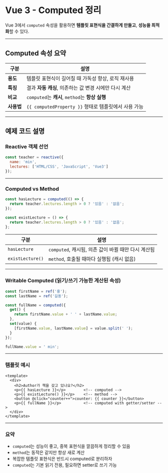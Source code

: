 # Vue 3 - Computed 정리

Vue 3에서 `computed` 속성을 활용하면 **템플릿 표현식을 간결하게 만들고**, **성능을 최적화**할 수 있다.

---

## Computed 속성 요약

| 구분          | 설명 |
|---------------|------|
| **용도**      | 템플릿 표현식이 길어질 때 가독성 향상, 로직 재사용 |
| **특징**      | 결과 **자동 캐싱**, 의존하는 값 변경 시에만 다시 계산 |
| **비교**      | `computed`는 **캐시**, `method`는 **항상 실행** |
| **사용법**    | `{{ computedProperty }}` 형태로 템플릿에서 사용 가능 |

---

## 예제 코드 설명

### Reactive 객체 선언

```js
const teacher = reactive({
  name: 'min',
  lectures: ['HTML/CSS', 'JavaScript', 'Vue3']
});
```

---

### Computed vs Method
```js
const hasLecture = computed(() => {
  return teacher.lectures.length > 0 ? '있음' : '없음';
});

const existLecture = () => {
  return teacher.lectures.length > 0 ? '있음' : '없음';
};

```
| 구분          | 설명 |
|---------------|------|
| `hasLecture`    | `computed`, 캐시됨, 의존 값이 바뀔 때만 다시 계산됨 |
| `existLecture()`     | `method`, 호출될 때마다 실행됨 (캐시 없음) |

---

### Writable Computed (읽기/쓰기 가능한 계산된 속성)
```js
const firstName = ref('홍');
const lastName = ref('길동');

const fullName = computed({
  get() {
    return firstName.value + ' ' + lastName.value;
  },
  set(value) {
    [firstName.value, lastName.value] = value.split(' ');
  }
});

fullName.value = ' min';
```

---

### 템플릿 예시
```vue
<template>
  <div>
    <h2>Author가 책을 갖고 있나요?</h2>
    <p>{{ hasLecture }}</p>        <!-- computed -->
    <p>{{ existLecture() }}</p>    <!-- method -->
    <button @click="counter++">counter: {{ counter }}</button>
    <p>{{ fullName }}</p>          <!-- computed with getter/setter -->
  </div>
</template>
```

---

### 요약
- `computed`는 성능이 좋고, 중복 표현식을 깔끔하게 정리할 수 있음
- `method`는 동작은 같지만 항상 새로 계산
- 복잡한 템플릿 표현식은 반드시 computed로 분리하자
- `computed`는 기본 읽기 전용, 필요하면 setter로 쓰기 가능